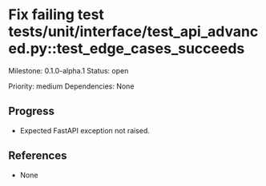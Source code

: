 # Fix failing test tests/unit/interface/test_api_advanced.py::test_edge_cases_succeeds
Milestone: 0.1.0-alpha.1
Status: open

Priority: medium
Dependencies: None

## Progress
- Expected FastAPI exception not raised.

## References
- None

